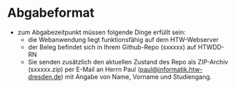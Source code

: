 # Abgabeformat
* zum Abgabezeitpunkt müssen folgende Dinge erfüllt sein:
  * die Webanwendung liegt funktionsfähig auf dem HTW-Webserver 
  * der Beleg befindet sich in Ihrem Github-Repo (sxxxxx) auf HTWDD-RN
  * Sie senden zusätzlich den aktuellen Zustand des Repo als ZIP-Archiv (sxxxxx.zip) per E-Mail an Herrn Paul (paul@informatik.htw-dresden.de) mit Angabe von Name, Vorname und Studiengang.

